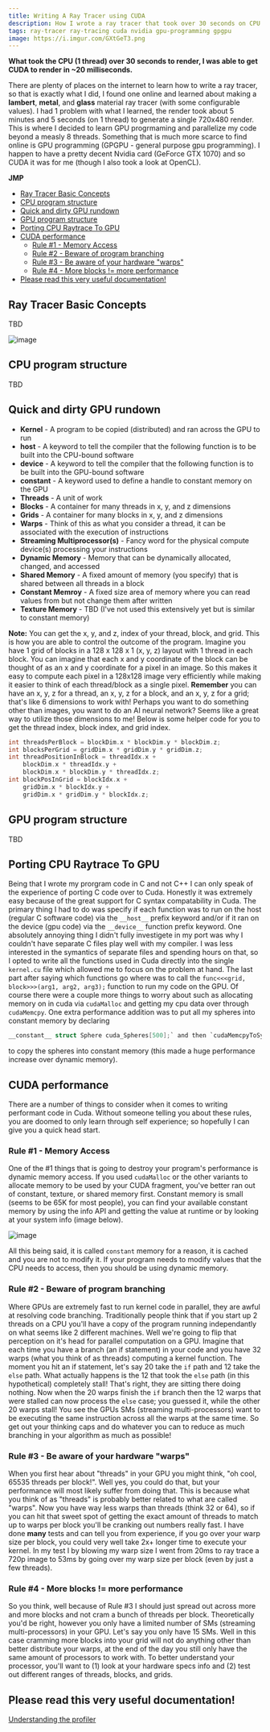 ```yaml
---
title: Writing A Ray Tracer using CUDA
description: How I wrote a ray tracer that took over 30 seconds on CPU and remade it in CUDA to render in ~20 milliseconds
tags: ray-tracer ray-tracing cuda nvidia gpu-programming gpgpu
image: https://i.imgur.com/GXtGeT3.png
---
```


**What took the CPU (1 thread) over 30 seconds to render, I was able to get CUDA to render in ~20 milliseconds.**

There are plenty of places on the internet to learn how to write a ray tracer, so that is exactly what I did, I found one online and learned about making a **lambert**, **metal**, and **glass** material ray tracer (with some configurable values). I had 1 problem with what I learned, the render took about 5 minutes and 5 seconds (on 1 thread) to generate a single 720x480 render. This is where I decided to learn GPU progrmaming and parallelize my code beyond a measly 8 threads. Something that is much more scarce to find online is GPU programming (GPGPU - general purpose gpu programming). I happen to have a pretty decent Nvidia card (GeForce GTX 1070) and so CUDA it was for me (though I also took a look at OpenCL).

**JMP**
- [Ray Tracer Basic Concepts](#ray-tracer-basic-concepts)
- [CPU program structure](#cpu-program-structure)
- [Quick and dirty GPU rundown](#quick-and-dirty-gpu-rundown)
- [GPU program structure](#quick-and-dirty-gpu-rundown)
- [Porting CPU Raytrace To GPU](#porting-cpu-raytrace-to-gpu)
- [CUDA performance](#cuda-performance)
  - [Rule #1 - Memory Access](#rule-1---memory-access)
  - [Rule #2 - Beware of program branching](#rule-2---beware-of-program-branching)
  - [Rule #3 - Be aware of your hardware "warps"](#rule-3---be-aware-of-your-hardware-warps)
  - [Rule #4 - More blocks != more performance](#rule-4---more-blocks--more-performance)
- [Please read this very useful documentation!](#please-read-this-very-useful-documentation)

## Ray Tracer Basic Concepts
TBD

![image](https://i.imgur.com/GXtGeT3.png)

## CPU program structure
TBD

## Quick and dirty GPU rundown
- **Kernel** - A program to be copied (distributed) and ran across the GPU to run
- **__host__** - A keyword to tell the compiler that the following function is to be built into the CPU-bound software
- **__device__** - A keyword to tell the compiler that the following function is to be built into the GPU-bound software
- **__constant__** - A keyword used to define a handle to constant memory on the GPU
- **Threads** - A unit of work
- **Blocks** - A container for many threads in x, y, and z dimensions
- **Grids** - A container for many blocks in x, y, and z dimensions
- **Warps** - Think of this as what you consider a thread, it can be associated with the execution of instructions
- **Streaming Multiprocessor(s)** - Fancy word for the physical compute device(s) processing your instructions
- **Dynamic Memory** - Memory that can be dynamically allocated, changed, and accessed
- **Shared Memory** - A fixed amount of memory (you specify) that is shared between all threads in a block
- **Constant Memroy** - A fixed size area of memory where you can read values from but not change them after written
- **Texture Memory** - TBD (I've not used this extensively yet but is similar to constant memory)

**Note:** You can get the x, y, and z, index of your thread, block, and grid. This is how you are able to control the outcome of the program. Imagine you have 1 grid of blocks in a 128 x 128 x 1 (x, y, z) layout with 1 thread in each block. You can imagine that each x and y coordinate of the block can be thought of as an x and y coordinate for a pixel in an image. So this makes it easy to compute each pixel in a 128x128 image very efficiently while making it easier to think of each thread/block as a single pixel. **Remember** you can have an x, y, z for a thread, an x, y, z for a block, and an x, y, z for a grid; that's like 6 dimensions to work with! Perhaps you want to do something other than images, you want to do an AI neural network? Seems like a great way to utilize those dimensions to me! Below is some helper code for you to get the thread index, block index, and grid index.
```c
int threadsPerBlock = blockDim.x * blockDim.y * blockDim.z;
int blocksPerGrid = gridDim.x * gridDim.y * gridDim.z;
int threadPositionInBlock = threadIdx.x +
	blockDim.x * threadIdx.y +
	blockDim.x * blockDim.y * threadIdx.z;
int blockPosInGrid = blockIdx.x +
	gridDim.x * blockIdx.y +
	gridDim.x * gridDim.y * blockIdx.z;
```

## GPU program structure
TBD

## Porting CPU Raytrace To GPU
Being that I wrote my prorgram code in C and not C++ I can only speak of the experience of porting C code over to Cuda. Honestly it was extremely easy because of the great support for C syntax compatability in Cuda. The primary thing I had to do was specify if each function was to run on the host (regular C software code) via the `__host__` prefix keyword and/or if it ran on the device (gpu code) via the `__device__` function prefix keyword. One absolutely annoying thing I didn't fully investigete in my port was why I couldn't have separate C files play well with my compiler. I was less interested in the symantics of separate files and spending hours on that, so I opted to write all the functions used in Cuda directly into the single `kernel.cu` file which allowed me to focus on the problem at hand. The last part after saying which functions go where was to call the `func<<<grid, block>>>(arg1, arg2, arg3);` function to run my code on the GPU. Of course there were a couple more things to worry about such as allocating memory on in cuda via `cudaMalloc` and getting my cpu data over through `cudaMemcpy`. One extra performance addition was to put all my spheres into constant memory by declaring
```c
__constant__ struct Sphere cuda_Spheres[500];` and then `cudaMemcpyToSymbol(cuda_Spheres, spheres, sphereCount * sizeof(struct Sphere), 0, cudaMemcpyHostToDevice);
```
to copy the spheres into constant memory (this made a huge performance increase over dynamic memory).

## CUDA performance
There are a number of things to consider when it comes to writing performant code in Cuda. Without someone telling you about these rules, you are doomed to only learn through self experience; so hopefully I can give you a quick head start.

### Rule #1 - Memory Access
One of the #1 things that is going to destroy your program's performance is dynamic memory access. If you used `cudaMalloc` or the other variants to allocate memory to be used by your CUDA fragment, you've better ran out of constant, texture, or shared memory first. Constant memory is small (seems to be 65K for most people), you can find your available constant memory by using the info API and getting the value at runtime or by looking at your system info (image below).

![image](https://i.imgur.com/jou4rcr.png)

All this being said, it is called `constant` memory for a reason, it is cached and you are not to modify it. If your program needs to modify values that the CPU needs to access, then you should be using dynamic memory.

### Rule #2 - Beware of program branching
Where GPUs are extremely fast to run kernel code in parallel, they are awful at resolving code branching. Traditionally people think that if you start up 2 threads on a CPU you'll have a copy of the program running independantly on what seems like 2 different machines. Well we're going to flip that perception on it's head for parallel computation on a GPU. Imagine that each time you have a branch (an if statement) in your code and you have 32 warps (what you think of as threads) computing a kernel function. The moment you hit an if statement, let's say 20 take the `if` path and 12 take the `else` path. What actually happens is the 12 that took the `else` path (in this hypothetical) completely stall! That's right, they are sitting there doing nothing. Now when the 20 warps finish the `if` branch then the 12 warps that were stalled can now process the `else` case; you guessed it, while the other 20 warps stall! You see the GPUs SMs (streaming multi-processors) want to be executing the same instruction across all the warps at the same time. So get out your thinking caps and do whatever you can to reduce as much branching in your algorithm as much as possible!

### Rule #3 - Be aware of your hardware "warps"
When you first hear about "threads" in your GPU you might think, "oh cool, 65535 threads per block!". Well yes, you could do that, but your performance will most likely suffer from doing that. This is because what you think of as "threads" is probably better related to what are called "warps". Now you have way less warps than threads (think 32 or 64), so if you can hit that sweet spot of getting the exact amount of threads to match up to warps per block you'll be cranking out numbers really fast. I have done **many** tests and can tell you from experience, if you go over your warp size per block, you could very well take 2x+ longer time to execute your kernel. In my test I by blowing my warp size I went from 20ms to ray trace a 720p image to 53ms by going over my warp size per block (even by just a few threads).

### Rule #4 - More blocks != more performance
So you think, well because of Rule #3 I should just spread out across more and more blocks and not cram a bunch of threads per block. Theoretically you'd be right, however you only have a limited number of SMs (streaming multi-processors) in your GPU. Let's say you only have 15 SMs. Well in this case cramming more blocks into your grid will not do anything other than better distribute your warps, at the end of the day you still only have the same amount of processors to work with. To better understand your processor, you'll want to (1) look at your hardware specs info and (2) test out different ranges of threads, blocks, and grids.

## Please read this very useful documentation!
[Understanding the profiler](https://docs.nvidia.com/nsight-visual-studio-edition/2019.4/Nsight_Visual_Studio_Edition_User_Guide.htm#Profile_CUDA_Settings.htm%3FTocPath%3DAnalysis%2520Tools%7CCUDA%2520Experiments%7C_____0)
